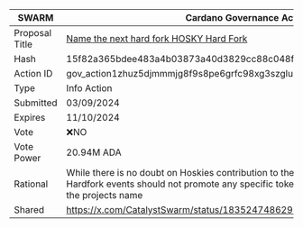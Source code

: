 |SWARM|Cardano Governance Actions|
|----------------|---------------------------|
|Proposal Title|[Name the next hard fork HOSKY Hard Fork](https://adastat.net/governances/15f82a365bdee483a4b03873a40d3829cc88c048ff3703e11bd01dd9e035c91600)|
|Hash|15f82a365bdee483a4b03873a40d3829cc88c048ff3703e11bd01dd9e035c91600|
|Action ID|gov_action1zhuz5djmmmjg8f9s8pe6grfc98xg3szglums8cgm6qwancp4eytqqmpu0pr|
|Type|Info Action|
|Submitted|03/09/2024|
|Expires|11/10/2024|
|Vote|❌NO|
|Vote Power|20.94M ADA|
|Rational|While there is no doubt on Hoskies contribution to the Cardano Eocystem, Cardano Hardfork events should not promote any specific token-projects by naming a HF after the projects name|
|Shared|https://x.com/CatalystSwarm/status/1835247486291624303|
